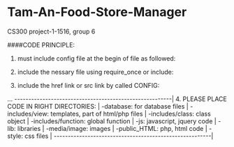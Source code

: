 # Tam-An-Food-Store-Manager
CS300 project-1-1516, group 6

####CODE PRINCIPLE:
1. must include config file at the begin of file as followed:
<?php include($_SERVER["DOCUMENT_ROOT"] . 'Tam-An-Food-Store-Manager/'. 'config.php'); ?>

2. include the nessary file using require_once or include:
<?php include(DATABASE_PATH . "filename.abc");?>
<?php include(JAVASCRIPT_PATH . "filename.abc");?>
<?php include(LIBRARY_PATH . "filename.abc");?>
<?php include(IMAGE_PATH . "filename.abc");?>
<?php include(PUBLIC_HTML_PATH . "filename.abc");?>
<?php include(STYLE_PATH . "filename.abc");?>
<?php include(CLASS_PATH . "filename.abc");?>
<?php include(FUNCTION_PATH . "filename.abc");?>
<?php include(VIEW_PATH . "filename.abc");?>
<?php include(IMAGE_PATH . "filename.abc");?>


3. include the href link or src link by called CONFIG:

<?php echo CONFIG_PATH('style')."filename.css";?>
<?php echo CONFIG_PATH('image')."filename.abc";?>
...
--------------------------------------------------------|
4. PLEASE PLACE CODE IN RIGHT DIRECTORIES:				|
	-database: for database files						|
	-includes/view: templates, part of html/php files	|
	-includes/class: class object						|
	-includes/function: global function					|
	-js: javascript, jquery code						|
	-lib: libraries										|
	-media/image: images								|
	-public_HTML: php, html code						|
	-style: css files 									|
--------------------------------------------------------|